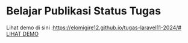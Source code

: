 # Belajar Publikasi Status Tugas
Lihat demo di sini :https://elomigire12.github.io/tugas-laravel11-2024/#
[LIHAT DEMO](https://elomigire12.github.io/tugas-laravel11-2024/#)
